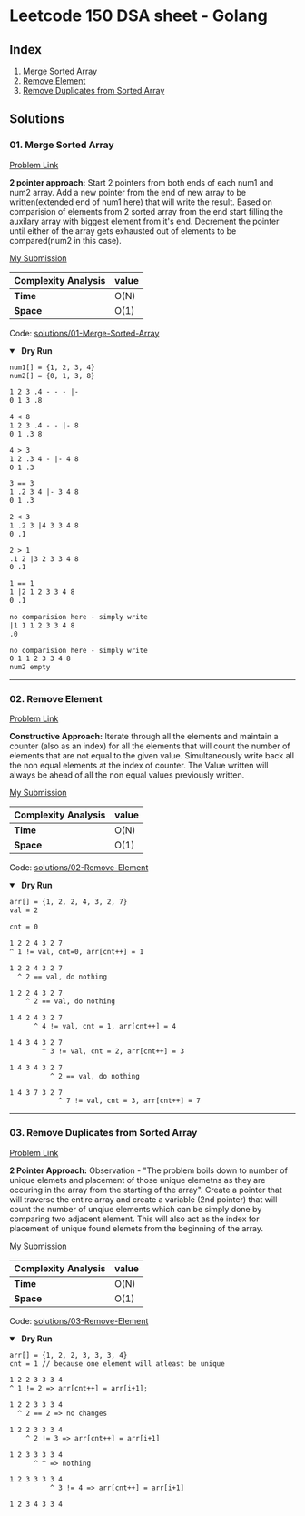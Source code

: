 # Leetcode 150 DSA sheet - Golang

## Index

1. [Merge Sorted Array](#01-merge-sorted-array)
2. [Remove Element](#02-remove-element)
3. [Remove Duplicates from Sorted Array](#03-remove-duplicates-from-sorted-array)

## Solutions

### 01. Merge Sorted Array

[Problem Link](https://leetcode.com/problems/merge-sorted-array/)

**2 pointer approach:** Start 2 pointers from both ends of each num1 and num2 array. Add a new pointer from the end of new array to be written(extended end of num1 here) that will write the result. Based on comparision of elements from 2 sorted array from the end start filling the auxilary array with biggest element from it's end. Decrement the pointer until either of the array gets exhausted out of elements to be compared(num2 in this case).

[My Submission](https://leetcode.com/submissions/detail/1461662052/)

| Complexity Analysis | value |
| ------------------- | ----- |
| **Time**            | O(N)  |
| **Space**           | O(1)  |

Code: [solutions/01-Merge-Sorted-Array](https://github.com/singhxayush/dsa-150-sheet-in-golang/blob/master/solutions/01-Merge-Sorted-Array.go)

<details open >
<summary><b style="padding-left: 6px;">Dry Run</b></summary>

```txt
num1[] = {1, 2, 3, 4}
num2[] = {0, 1, 3, 8}

1 2 3 .4 - - - |-
0 1 3 .8

4 < 8
1 2 3 .4 - - |- 8
0 1 .3 8

4 > 3
1 2 .3 4 - |- 4 8
0 1 .3

3 == 3
1 .2 3 4 |- 3 4 8
0 1 .3

2 < 3
1 .2 3 |4 3 3 4 8
0 .1

2 > 1
.1 2 |3 2 3 3 4 8
0 .1

1 == 1
1 |2 1 2 3 3 4 8
0 .1

no comparision here - simply write
|1 1 1 2 3 3 4 8
.0

no comparision here - simply write
0 1 1 2 3 3 4 8
num2 empty
```

</details>

---

### 02. Remove Element

[Problem Link](https://leetcode.com/problems/remove-element/)

**Constructive Approach:** Iterate through all the elements and maintain a counter (also as an index) for all the elements that will count the number of elements that are not equal to the given value. Simultaneously write back all the non equal elements at the index of counter. The Value written will always be ahead of all the non equal values previously written.

[My Submission](https://leetcode.com/submissions/detail/1461678292/)

| Complexity Analysis | value |
| ------------------- | ----- |
| **Time**            | O(N)  |
| **Space**           | O(1)  |

Code: [solutions/02-Remove-Element](https://github.com/singhxayush/dsa-150-sheet-in-golang/blob/master/solutions/02-Remove-Element.go)

<details open >
<summary><b style="padding-left: 6px;">Dry Run</b></summary>

```txt
arr[] = {1, 2, 2, 4, 3, 2, 7}
val = 2

cnt = 0

1 2 2 4 3 2 7
^ 1 != val, cnt=0, arr[cnt++] = 1

1 2 2 4 3 2 7
  ^ 2 == val, do nothing

1 2 2 4 3 2 7
    ^ 2 == val, do nothing

1 4 2 4 3 2 7
      ^ 4 != val, cnt = 1, arr[cnt++] = 4

1 4 3 4 3 2 7
        ^ 3 != val, cnt = 2, arr[cnt++] = 3

1 4 3 4 3 2 7
          ^ 2 == val, do nothing

1 4 3 7 3 2 7
            ^ 7 != val, cnt = 3, arr[cnt++] = 7
```

</details>

---

### 03. Remove Duplicates from Sorted Array

[Problem Link](https://leetcode.com/problems/remove-duplicates-from-sorted-array/description/)

**2 Pointer Approach:** Observation - "The problem boils down to number of unique elemets and placement of those unique elemetns as they are occuring in the array from the starting of the array". Create a pointer that will traverse the entire array and create a variable (2nd pointer) that will count the number of unqiue elements which can be simply done by comparing two adjacent element. This will also act as the index for placement of unique found elemets from the beginning of the array.

[My Submission](https://leetcode.com/submissions/detail/1461716729/)

| Complexity Analysis | value |
| ------------------- | ----- |
| **Time**            | O(N)  |
| **Space**           | O(1)  |

Code: [solutions/03-Remove-Element](https://github.com/singhxayush/dsa-150-sheet-in-golang/blob/master/solutions/03-Remove-Duplicates-from-Sorted-Array.go)

<details open >
<summary><b style="padding-left: 6px;">Dry Run</b></summary>

```txt
arr[] = {1, 2, 2, 3, 3, 3, 4}
cnt = 1 // because one element will atleast be unique

1 2 2 3 3 3 4
^ 1 != 2 => arr[cnt++] = arr[i+1];

1 2 2 3 3 3 4
  ^ 2 == 2 => no changes

1 2 2 3 3 3 4
    ^ 2 != 3 => arr[cnt++] = arr[i+1]

1 2 3 3 3 3 4
      ^ ^ => nothing

1 2 3 3 3 3 4
          ^ 3 != 4 => arr[cnt++] = arr[i+1]

1 2 3 4 3 3 4
```

</details>

